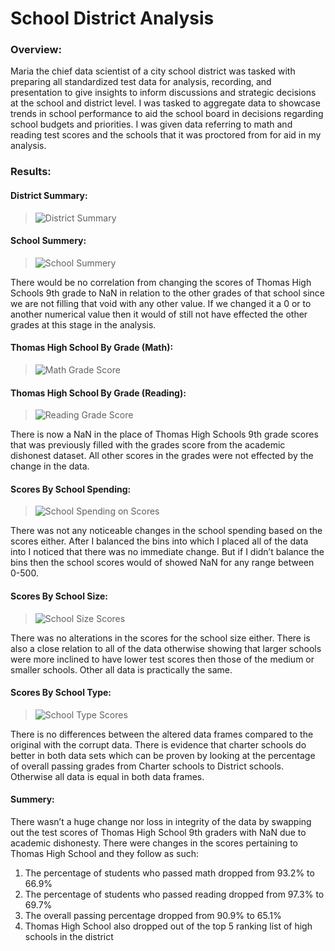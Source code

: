 

# School District Analysis

### Overview: 
Maria the chief data scientist of a city school district was tasked with preparing all standardized test data for analysis, recording, and presentation to give insights
to inform discussions and strategic decisions at the school and district level. I was tasked to aggregate data to showcase trends in school performance
to aid the school board in decisions regarding school budgets and priorities. I was given data referring to math and reading test scores and the schools that it was proctored from 
for aid in my analysis. 

### Results:

#### District Summary:
>![District Summary](https://user-images.githubusercontent.com/95380144/149857511-362bba99-f078-4a36-a618-93a5796c55b4.png)

#### School Summery:
>![School Summery](https://user-images.githubusercontent.com/95380144/149857730-4f8ddcbb-f21e-4649-9094-614374dde5cc.png)

There would be no correlation from changing the scores of Thomas High Schools 9th grade to NaN in relation to the other grades of that school since we are not filling that void with any other value. If we changed it a 0 or to another numerical value then it would of still not have effected the other grades at this stage in the analysis. 

#### Thomas High School By Grade (Math):
>![Math Grade Score](https://user-images.githubusercontent.com/95380144/149860126-68f7cc0d-f00a-42dc-a19d-a1700e13dba0.png)

#### Thomas High School By Grade (Reading):
>![Reading Grade Score](https://user-images.githubusercontent.com/95380144/149860138-c687b949-9e74-49e0-93cb-e03b5a956d46.png)

There is now a NaN in the place of Thomas High Schools 9th grade scores that was previously filled with the grades score from the academic dishonest dataset. All other scores in the grades were not effected by the change in the data. 

#### Scores By School Spending:
>![School Spending on Scores](https://user-images.githubusercontent.com/95380144/149860794-c82b319b-c821-4bd7-a7bc-c94707d928a1.png)

There was not any noticeable changes in the school spending based on the scores either. After I balanced the bins into which I placed all of the data into I noticed that there was no immediate change. But if I didn’t balance the bins then the school scores would of showed NaN for any range between 0-500.

#### Scores By School Size:
>![School Size Scores](https://user-images.githubusercontent.com/95380144/149860825-d272356f-071d-4fda-80be-1562072d9ddb.png)

There was no alterations in the scores for the school size either. There is also a close relation to all of the data otherwise showing that larger schools were more inclined to have lower test scores then those of the medium or smaller schools. Other all data is practically the same.

#### Scores By School Type:
>![School Type Scores](https://user-images.githubusercontent.com/95380144/149860926-57e8239f-5858-4e3c-b448-407e27d61497.png)

There is no differences between the altered data frames compared to the original with the corrupt data. There is evidence that charter schools do better in both data sets which can be proven by looking at the percentage of overall passing grades from Charter schools to District schools. Otherwise all data is equal in both data frames.

#### Summery:
There wasn’t a huge change nor loss in integrity of the data by swapping out the test scores of Thomas High School 9th graders with NaN due to academic dishonesty. There were changes in the scores pertaining to Thomas High School and they follow as such:
1. The percentage of students who passed math dropped from 93.2% to 66.9%
2. The percentage of students who passed reading dropped from 97.3% to 69.7%
3. The overall passing percentage dropped from 90.9% to 65.1%
4. Thomas High School also dropped out of the top 5 ranking list of high schools in the district
